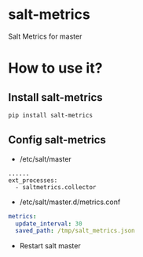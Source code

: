 # salt-metrics

Salt Metrics for master

# How to use it?

## Install salt-metrics

```bash
pip install salt-metrics
```

## Config salt-metrics

* /etc/salt/master

```
......
ext_processes:
  - saltmetrics.collector
```

* /etc/salt/master.d/metrics.conf

```yaml
metrics:
  update_interval: 30
  saved_path: /tmp/salt_metrics.json
```

* Restart salt master
